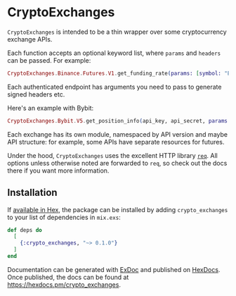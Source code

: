 # CryptoExchanges

`CryptoExchanges` is intended to be a thin wrapper over some cryptocurrency exchange APIs.

Each function accepts an optional keyword list, where `params` and `headers` can be passed. For example:

```elixir
CryptoExchanges.Binance.Futures.V1.get_funding_rate(params: [symbol: "ETHUSDT"])
```

Each authenticated endpoint has arguments you need to pass to generate signed headers etc.

Here's an example with Bybit:

```elixir
CryptoExchanges.Bybit.V5.get_position_info(api_key, api_secret, params: [category: "linear", symbol: "ETHUSD"])
```

Each exchange has its own module, namespaced by API version and maybe API structure: for example, some APIs have separate resources for futures.

Under the hood, `CryptoExchanges` uses the excellent HTTP library [`req`](https://github.com/wojtekmach/req). All options unless otherwise noted are forwarded to `req`, so check out the docs there if you want more information.

## Installation

If [available in Hex](https://hex.pm/docs/publish), the package can be installed
by adding `crypto_exchanges` to your list of dependencies in `mix.exs`:

```elixir
def deps do
  [
    {:crypto_exchanges, "~> 0.1.0"}
  ]
end
```

Documentation can be generated with [ExDoc](https://github.com/elixir-lang/ex_doc)
and published on [HexDocs](https://hexdocs.pm). Once published, the docs can
be found at <https://hexdocs.pm/crypto_exchanges>.
